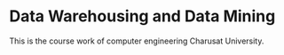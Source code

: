 # Data Warehousing and Data Mining
This is the course work of computer engineering Charusat University.
